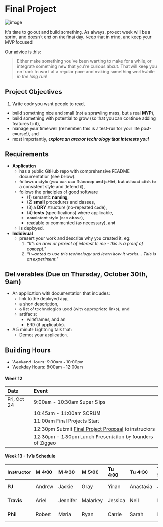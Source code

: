 # Final Project

![image](http://geekwisdom.files.wordpress.com/2012/03/calvin-and-hobbes.gif)

It's time to go out and build something. As always, project week will be a sprint, and doesn't end on the final day. Keep that in mind, and keep your MVP focused!

Our advice is this:

> Either make something you've been wanting to make
> for a while, or integrate something new that you're
> curious about. That will keep you on track to
> work at a regular pace and making something
> worthwhile *in the long run*!

## Project Objectives

1. Write code you want people to read,
-  build something nice and small (not a sprawling mess, but a real **MVP**),
-  build something with potential to grow (so that you can continue adding features to it),
-  manage your time well (remember: this is a test-run for your life post-course!), and
-  most importantly, ***explore an area or technology that interests you!***

## Requirements

- __Application__
    - has a public GitHub repo with comprehensive README documentation (see below).
    - follows a style (you can use Rubocop and jsHint, but at least stick to a consistent style and defend it),
    - follows the principles of good software:
      - (1) semantic **naming**,
      - (2) **small** procedures and classes,
      - (3) a **DRY** structure (no-repeated code),
      - (4) **tests** (specifications) where applicable,
      - consistent style (see above),
      - readable or commented (as necessary), and
    - is deployed.
- __Indidivual__
    - present your work and describe why you created it, eg:
      1. *"It's an area or project of interest to me - this is a proof of concept."*
      2. *"I wanted to use this technology and learn how it works... This is an experiment."*

## Deliverables (Due on Thursday, October 30th, 9am)

- An application with documentation that includes:
    - link to the deployed app,
    - a short description,
    - a list of technologies used (with appropriate links), and
    - artifacts:
      - wireframes, and an
      - ERD (if applicable).
- A 5 minute Lightning talk that:
    - Demos your application.

## Building Hours

- Weekend Hours: 9:00am - 10:00pm
- Weekday Hours: 8:00am - 12:00am

#### Week 12

Date  | Event
:--   | :--
Fri, Oct 24 | 9:00am - 10:30am Super Slips
            | 10:45am - 11:00am SCRUM
            | 11:00am Final Projects Start
            | 12:30pm Submit [Final Project Proposal](final_project_proposal.md) to instructors
            | 12:30pm - 1:30pm Lunch Presentation by founders of Ziggeo

#### Week 13 - 1v1s Schedule

| Instructor | M 4:00   | M 4:30   | M 5:00    | Tu 4:00 | Tu 4:30   | Tu 5:00 | W 4:00 | W 4:30 | W 6:00
|:----       |:----     |:----     |:----      |:----    |:----      |:----    |:----   |:----   |:----
| __PJ__     | Andrew   | Jackie   | Gray      | Yinan   | Anastasia | Janine  | Ade    | Toro   | __FEATURE FREEZE__
| __Travis__ | Ariel    | Jennifer | Malarkey  | Jessica | Neil      | Evan    | Dewey  | Will   | __FEATURE FREEZE__
| __Phil__   | Robert   | Maria    | Ryan      | Carrie  | Sarah     | Erica   | Jared  | Aaron  | __FEATURE FREEZE__


